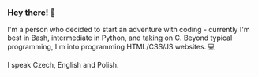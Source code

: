 ### Hey there! 👋

I'm a person who decided to start an adventure with coding - currently I'm best in Bash, intermediate in Python, and taking on C. Beyond typical programming, I'm into programming HTML/CSS/JS websites. 💻

I speak Czech, English and Polish.
